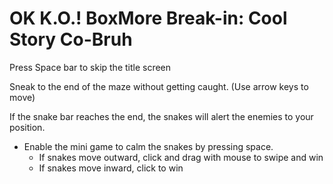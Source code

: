 # OK K.O.! BoxMore Break-in: Cool Story Co-Bruh

Press Space bar to skip the title screen

Sneak to the end of the maze without getting caught. (Use arrow keys to move)

If the snake bar reaches the end, the snakes will alert the enemies to your position.

* Enable the mini game to calm the snakes by pressing space.
  + If snakes move outward, click and drag with mouse to swipe and win
  + If snakes move inward, click to win
